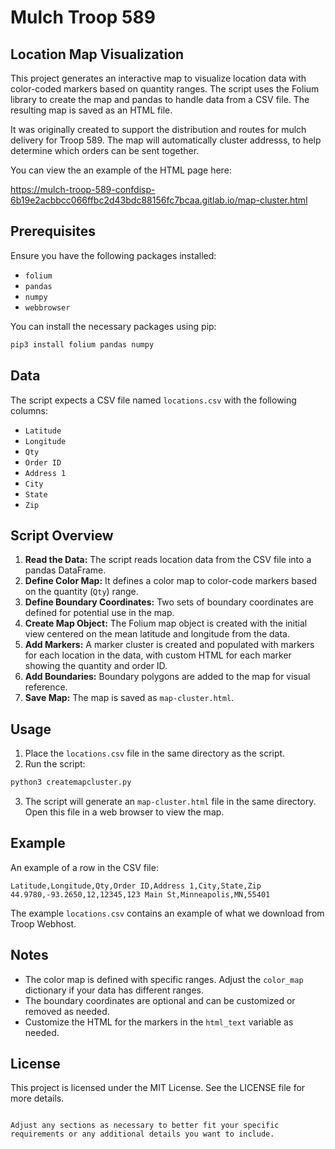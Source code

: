 # Mulch Troop 589
## Location Map Visualization

This project generates an interactive map to visualize location data with color-coded markers based on quantity ranges. The script uses the Folium library to create the map and pandas to handle data from a CSV file. The resulting map is saved as an HTML file.

It was originally created to support the distribution and routes for mulch delivery for Troop 589. The map will automatically cluster addresss, to help determine which orders can be sent together. 

You can view the an example of the HTML page here:

https://mulch-troop-589-confdisp-6b19e2acbbcc066ffbc2d43bdc88156fc7bcaa.gitlab.io/map-cluster.html


## Prerequisites

Ensure you have the following packages installed:

- `folium`
- `pandas`
- `numpy`
- `webbrowser`

You can install the necessary packages using pip:

```bash
pip3 install folium pandas numpy
```

## Data

The script expects a CSV file named `locations.csv` with the following columns:

- `Latitude`
- `Longitude`
- `Qty`
- `Order ID`
- `Address 1`
- `City`
- `State`
- `Zip`

## Script Overview

1. **Read the Data:** The script reads location data from the CSV file into a pandas DataFrame.
2. **Define Color Map:** It defines a color map to color-code markers based on the quantity (`Qty`) range.
3. **Define Boundary Coordinates:** Two sets of boundary coordinates are defined for potential use in the map.
4. **Create Map Object:** The Folium map object is created with the initial view centered on the mean latitude and longitude from the data.
5. **Add Markers:** A marker cluster is created and populated with markers for each location in the data, with custom HTML for each marker showing the quantity and order ID.
6. **Add Boundaries:** Boundary polygons are added to the map for visual reference.
7. **Save Map:** The map is saved as `map-cluster.html`.

## Usage

1. Place the `locations.csv` file in the same directory as the script.
2. Run the script:

```bash
python3 createmapcluster.py
```

3. The script will generate an `map-cluster.html` file in the same directory. Open this file in a web browser to view the map.

## Example

An example of a row in the CSV file:

```csv
Latitude,Longitude,Qty,Order ID,Address 1,City,State,Zip
44.9780,-93.2650,12,12345,123 Main St,Minneapolis,MN,55401
```

The example `locations.csv` contains an example of what we download from Troop Webhost. 

## Notes

- The color map is defined with specific ranges. Adjust the `color_map` dictionary if your data has different ranges.
- The boundary coordinates are optional and can be customized or removed as needed.
- Customize the HTML for the markers in the `html_text` variable as needed.

## License

This project is licensed under the MIT License. See the LICENSE file for more details.
```

Adjust any sections as necessary to better fit your specific requirements or any additional details you want to include.